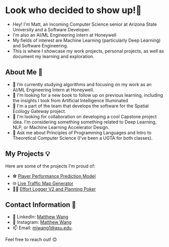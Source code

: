 # Look who decided to show up!👋

- Hey! I'm Matt, an incoming Computer Science senior at Arizona State University and a Software Developer.
- I'm also an AI/ML Engineering intern at Honeywell
- My fields of interest are Machine Learning (particularly Deep Learning) and Software Engineering.
- This is where I showcase my work projects, personal projects, as well as document my learning and exploration.

## About Me 📌

- 🔭 I’m currently studying algorithms and focusing on my work as an AI/ML Engineering Intern at Honeywell.
- 🌱 I'm looking for a new book to follow up on previous learning, including the insights I took from Artificial Intelligence Illuminated
- 💼 I'm a part of the team that develops the software for the Spatial Ecology Gateway project.
- 🤔 I'm looking for collaboration on developing a cool Capstone project idea. I'm considering something something related to Deep Learning, NLP, or Machine Learning Accelerator Design.
- 💬 Ask me about Principles of Programming Languages and Intro to Theoretical Computer Science (I've been a UGTA for both classes).

## My Projects 💡

Here are some of the projects I'm proud of:

- ⚽ [Player Performance Prediction Model](https://github.com/matthewwangg/Player-Performance-Prediction)<!--: Full-stack web app with machine learning model to make predictions for the English Premier League.-->
- 🌐 [Live Traffic Map Generator](https://github.com/matthewwangg/Live-Traffic-Heat-Map-Generator)<!--: Flask web application that generates a live traffic heat map given a location.-->
- 👨‍💻 [Effort Logger V2 and Planning Poker](https://github.com/RenaudAlly/CSE-360-Effort-Logger)<!--: Productivity tool to aid Agile teams log effort and defect data for decision making and Planning Poker.-->

## Contact Information 📲

- 🔗 LinkedIn: [Matthew Wang](https://www.linkedin.com/in/matthew-wang-cs/)
- 📸 Instagram: [Matthew Wang](https://www.instagram.com/matthewiwang/)
- 📫 Email: [miwang1@asu.edu](mailto:miwang1@asu.edu).

Feel free to reach out! 😊

<!--
**matthewwangg/matthewwangg** is a ✨ _special_ ✨ repository because its `README.md` (this file) appears on your GitHub profile.

Here are some ideas to get you started:

- 🔭 I’m currently working on ...
- 🌱 I’m currently learning ...
- 👯 I’m looking to collaborate on ...
- 🤔 I’m looking for help with ...
- 💬 Ask me about ...
- 📫 How to reach me: ...
- 😄 Pronouns: ...
- ⚡ Fun fact: ...
-->
